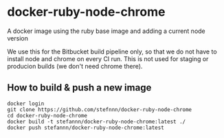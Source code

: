 # docker-ruby-node-chrome
A docker image using the ruby base image and adding a current node version

We use this for the Bitbucket build pipeline only, so that we do not have to install node and chrome on every CI run. This is not used for staging or producion builds (we don't need chrome there).

## How to build & push a new image

```
docker login
git clone https://github.com/stefnnn/docker-ruby-node-chrome
cd docker-ruby-node-chrome
docker build -t stefannn/docker-ruby-node-chrome:latest ./
docker push stefannn/docker-ruby-node-chrome:latest
```
